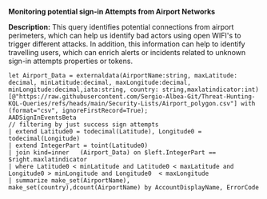 **Monitoring potential sign-in Attempts from Airport Networks**

**Description:** This query identifies potential connections from airport perimeters, which can help us identify bad actors using open WIFI's to trigger different attacks.
In addition, this information can help to identify travelling users, which can enrich alerts or incidents related to unknown sign-in attempts properties or tokens.

```
let Airport_Data = externaldata(AirportName:string, maxLatitude: decimal, minLatitude:decimal, maxLongitude:decimal, minLongitude:decimal,iata:string, country: string,maxlatindicator:int)[@"https://raw.githubusercontent.com/Sergio-Albea-Git/Threat-Hunting-KQL-Queries/refs/heads/main/Security-Lists/Airport_polygon.csv"] with (format="csv", ignoreFirstRecord=True);
AADSignInEventsBeta
// filtering by just success sign attempts
| extend Latitude0 = todecimal(Latitude), Longitude0 = todecimal(Longitude)
| extend IntegerPart = toint(Latitude0)
| join kind=inner   (Airport_Data) on $left.IntegerPart == $right.maxlatindicator
| where Latitude0 < minLatitude and Latitude0 < maxLatitude and Longitude0 > minLongitude and Longitude0  < maxLongitude
| summarize make_set(AirportName),  make_set(country),dcount(AirportName) by AccountDisplayName, ErrorCode
```
